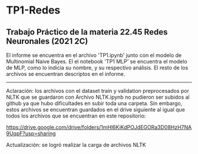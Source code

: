# TP1-Redes
Trabajo Práctico de la materia 22.45 Redes Neuronales (2021 2C)
-----------------------------------------------------------------

El informe se encuentra en el archivo 'TP1.ipynb' junto con el modelo de Multinomial Naive Bayes. El el notebook 'TP1 MLP' se encuentra el modelo de MLP, como lo indicia su nombre, y su respectivo análisis. El resto de los archivos se encuentran descriptos en el informe.

----------------------------------------------------------------

Aclaración:
los archivos con el dataset train y validation preprocesados por NLTK que se guardaron con Archivo NLTK.ipynb no pudieron ser subidos al github ya que hubo dificultades en subir toda una carpeta. Sin embargo, estos archivos se encuentran guardados en el drive siguiente al igual que todos los archivos que se encuentran en este repositorio:

https://drive.google.com/drive/folders/1mHl6KiKdPOJdEGORa3D08HzH7NA9UqpF?usp=sharing

Actualización: se logró realizar la carga de archivos NLTK

